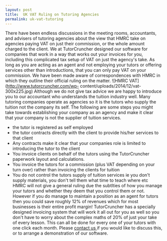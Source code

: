 ```yaml
---
layout: post
title:  UK VAT Ruling on Tutoring Agencies
permalink: uk-vat-tutoring
---
```

There have been endless discussions in the meeting rooms, accountants, and
advisers of tutoring agencies about the view that HMRC take on agencies paying
VAT on just their commission, or the whole amount charged to the client. We at
TutorCruncher designed our software for companies that work in a way that
works out your invoices for you, including this complicated tax setup of VAT
on just the agency's take. As long as you are acting as an agent and not
employing your tutors or offering services other than introductions, that you
can only pay VAT on your commission. We have been made aware of
correspondences with HMRC in which they outline their official ruling on the
matter. ![HMRC VAT](http://www.tutorcruncher.com/wp-
content/uploads/2014/12/vat-300x225.jpg) Although we do not give tax advice we
are happy to introduce you to our accountant who understands the tuition
industry well. Many tutoring companies operate as agencies so it is the tutors
who supply the tuition not the company its self. The following are some steps
you might take towards establishing your company as an agency and make it
clear that your company is not the supplier of tuition services.

  * the tutor is registered as self employed 
  * the tutor contracts directly with the client to provide his/her services to that client 
  * Any contracts make it clear that your companies role is limited to introducing the tutor to the client 
  * You invoice clients on behalf of the tutors using the TutorCruncher paperwork layout and calculations. 
  * You invoice the tutors for a commission (plus VAT depending on your turn over) rather than invoicing the clients for tuition 
  * You do not control the tutors supply of tuition services ie you don't supply materials, you don't tell them what time to teach where etc 
HMRC will not give a general ruling due the subtlties of how you manage your
tutors and whether they deem that you control them or not. However if you do
manage to maintain a position as an agent for tutors then you could save
roughly 12% of revenues which for most businesses is their entire profit
margin! TutorCruncher has a specially designed invoicing system that will work
it all out for you as well so you don't have to worry about the complex maths
of 20% of just your take of every lesson. This can all be done for every one
of your tutors with one click each month. Please [ contact us
](http://www.tutorcruncher.com/contact-us/) if you would like to discuss this,
or to arrange a demonstration of our software.
